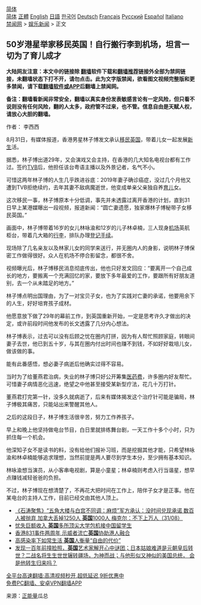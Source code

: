  <!-- 面包屑导航 --> <div class="breadcrumb"><!-- GTranslate: https://gtranslate.io/ -->  <div class="switcher notranslate">  <div class="selected">  <a href="#" onclick="return false;"> 简体</a>  </div>  <div class="option">  <a href="https://www.bannedbook.org" onclick="doGTranslate('zh-CN|zh-CN');jQuery('div.switcher div.selected a').html(jQuery(this).html());return false;" title="简体中文" class="nturl selected"> 简体</a>  <a href="https://www.bannedbook.org/zh-tw/" onclick="doGTranslate('zh-CN|zh-TW');jQuery('div.switcher div.selected a').html(jQuery(this).html());return false;" title="繁體中文" class="nturl"> 正體</a>  <a href="https://www.bannedbook.org/en/" onclick="doGTranslate('zh-CN|en');jQuery('div.switcher div.selected a').html(jQuery(this).html());return false;" title="English" class="nturl"> English</a>  <a href="https://www.bannedbook.org/ja/" onclick="doGTranslate('zh-CN|ja');jQuery('div.switcher div.selected a').html(jQuery(this).html());return false;" title="日本語" class="nturl"> 日語</a>  <a href="https://www.bannedbook.org/ko/" onclick="doGTranslate('zh-CN|ko');jQuery('div.switcher div.selected a').html(jQuery(this).html());return false;" title="한국어" class="nturl"> 한국어</a>  <a href="https://www.bannedbook.org/de/" onclick="doGTranslate('zh-CN|de');jQuery('div.switcher div.selected a').html(jQuery(this).html());return false;" title="Deutsch" class="nturl"> Deutsch</a>  <a href="https://www.bannedbook.org/fr/" onclick="doGTranslate('zh-CN|fr');jQuery('div.switcher div.selected a').html(jQuery(this).html());return false;" title="Français" class="nturl"> Français</a>  <a href="https://www.bannedbook.org/ru/" onclick="doGTranslate('zh-CN|ru');jQuery('div.switcher div.selected a').html(jQuery(this).html());return false;" title="Русский" class="nturl"> Русский</a>  <a href="https://www.bannedbook.org/es/" onclick="doGTranslate('zh-CN|es');jQuery('div.switcher div.selected a').html(jQuery(this).html());return false;" title="Español" class="nturl"> Español</a>  <a href="https://www.bannedbook.org/it/" onclick="doGTranslate('zh-CN|it');jQuery('div.switcher div.selected a').html(jQuery(this).html());return false;" title="Italiano" class="nturl"> Italiano</a>  </div>  </div>      <div class='breadcrumb-sub'><!-- Breadcrumb NavXT 6.3.0 --> <a href="https://www.bannedbook.org/" class="home">禁闻网</a> &gt; <a href="https://www.bannedbook.org/bnews/yule/" class="category">娱乐新闻</a> &gt; 正文</div></div><h2>50岁港星举家移民英国！自行搬行李到机场，坦言一切为了育儿成才</h2> <p class="notice"><b>大陆网友注意：本文中的链接除 <a href="https://github.com/bannedbook/fanqiang" >翻墙</a>软件下载和<a href="https://github.com/killgcd/justmysocks/blob/master/README.md">翻墙推荐</a>链接外全部为禁网链接，未翻墙状态下打不开，请勿点击。此为文字版禁闻，欲看图文视频完整版和更多禁闻，请下载<a href="https://github.com/bannedbook/fanqiang">翻墙软件或APP</a>后翻墙上禁闻网。</p><p>备注：翻墙看新闻非常安全，翻墙以真实身份发表敏感言论有一定风险，但只看不说则没有任何风险，翻的人太多，政府管不过来，也不管。信息自由是天赋人权，请放心大胆的翻墙。</b></p>  <div class="entry"> <p>作者： 李西西</p> <p>8月31日，有媒体报道，香港男星林子博发文承认<a href="https://www.bannedbook.org/bnews/tag/%e7%a7%bb%e6%b0%91/" class="st_tag internal_tag" rel="tag" title="标签 移民 下的日志">移民</a><a href="https://www.bannedbook.org/bnews/tag/%e8%8b%b1%e5%9b%bd/" class="st_tag internal_tag" rel="tag" title="标签 英国 下的日志">英国</a>，带着儿女一起发展<span class='wp_keywordlink'><a href="https://www.bannedbook.org/forum2/topic1642.html" title="正见网《新生》" target="_blank">新生</a></span>活。</p> <p>据悉，林子博出道29年，又会演戏又会主持，在香港的几大知名电视台都有工作过。签约<a href="https://www.bannedbook.org/bnews/tag/tvb/" class="st_tag internal_tag" rel="tag" title="标签 TVB 下的日志">TVB</a>后，他担任该台粤语主播以及外景记者，名气不小。</p> <p>可惜这两年林子博的人生几乎跌进谷底：2019年妻子确诊癌症，没过几个月他又遭到TVB拒绝续约，去年其妻不敌病魔逝世，他变成单亲父亲独自养<a href="https://www.bannedbook.org/bnews/tag/%E8%82%B2%E5%84%BF/" class="st_tag internal_tag" rel="tag" title="标签 育儿 下的日志">育儿</a>女。</p> <p>这次移民一事，林子博原本十分低调，事先并未透露过离开香港的计划，直到31日早上某港媒曝出一段视频，报道新闻：“圆亡妻遗愿，独家爆林子博秘带子女移民英国。”</p>  <p>画面中，林子博带着16岁的女儿林咏渝和12岁的儿子林卓楠，三人现身<a href="https://www.bannedbook.org/bnews/tag/%e6%9c%ba%e5%9c%ba/" class="st_tag internal_tag" rel="tag" title="标签 机场 下的日志">机场</a>英航柜台，带着几大箱的<a href="https://www.bannedbook.org/bnews/tag/%E8%A1%8C%E6%9D%8E/" class="st_tag internal_tag" rel="tag" title="标签 行李 下的日志">行李</a>，排队办理<a href="https://www.bannedbook.org/bnews/tag/%E7%99%BB%E8%AE%B0%E6%89%8B%E7%BB%AD/" class="st_tag internal_tag" rel="tag" title="标签 登记手续 下的日志">登记手续</a>。</p> <p>现场除了几名亲友以及林家儿女的同学来送行，并无圈内人的身影，说明林子博保密工作做得很好。众人在机场不停合影留念，都很不舍。</p> <p>视频曝光后，林子博移民消息彻底传出，他也只好发文回应：“要离开一个自己成长的地方，要搬离一个充满回忆的家，要放下多年最爱的工作，要跟所有好朋友道别，去一个从未踏足的地方。”</p> <p>林子博点明出国理由，为了一对宝贝子女，也为了实践对亡妻的承诺，他要用余下的人生，好好培育孩子成材。</p> <p>他愿意放下做了29年的幕前工作，到英国重新开始，一定是思考许久才做出的决定，或许前段时间他发布的长文透露了几分内心想法。</p>  <p>林子博表示，过去可以没有后顾之忧在圈内打拼，因为有人帮忙照顾家庭，转眼间妻子去世，他已到五十岁，与其在圈内付出时间也赚不到钱，不如好好栽培儿女，做该做的事。</p> <p>能有此番感悟，想必妻子病逝后他确实过得不容易。</p> <p>当时为了给董燕君治病，失业的林子博只好公开筹集<a href="https://www.bannedbook.org/bnews/tag/%E5%8C%BB%E8%8D%AF%E8%B4%B9/" class="st_tag internal_tag" rel="tag" title="标签 医药费 下的日志">医药费</a>，许多圈内好友帮忙。可惜妻子病情恶化迅速，绝望之中他甚至接受某新型疗法，花几十万打针。</p> <p>董燕君打完第一针，没多久就病逝了，后来有媒体揭发这个治疗针可能是骗局，林子博极其痛苦，只能站出来警醒其他人。</p> <p>之后的这段日子，林子博生活很辛苦，努力工作养孩子。</p>  <p>早上和晚上他坚持做电台节目，白日里就排练舞台剧，一天工作十多个小时，只为抓住每一个机会。</p> <p>他深知子女不是读书的料，没有给他们报补习班，而是挖掘其他才能，只希望林咏渝和林卓楠能够追求理想，当然前提是两人要尽到学生本分，至少拥有基本知识。</p> <p>林咏渝想当演员，从小客串电视剧，算是小童星；林卓楠则考虑入行当谐星，想早点赚钱减轻爸爸的负担。</p> <p>不过，林子博现在想清楚了，不再花大把时间在工作上，陪伴子女才是正事。他在某电台的主持人工作，目前已经交由其他人顶上。</p> <ul class='op-related-articles' title='相关阅读'> <li><a href='https://www.bannedbook.org/bnews/bannedvideo/20210901/1616797.html' target='_blank'>《石涛聚焦》“五角大楼与白宫不同调：麻烦”军方承认：没时间兑现承诺 数百人被抛弃 加拿大丢掉1250人 <b>英国</b>1000人 梅克尔：不下上万人（31/08）</a></li> <li><a href='https://www.bannedbook.org/bnews/headline/20210901/1616782.html' target='_blank'>忧失巨额收入 <b>英国</b>多所顶尖大学包机接中国留学生</a></li> <li><a href='https://www.bannedbook.org/bnews/headline/20210831/1616524.html' target='_blank'>香港831事件两周年 示威者流亡<b>英国</b>协助港人融合</a></li> <li><a href='https://www.bannedbook.org/bnews/cnnews/20210831/1616503.html' target='_blank'>高感染率下如常生活 <b>英国</b>人衡量“自由的代价”</a></li> <li><a href='https://www.bannedbook.org/bnews/comments/20210830/1615847.html' target='_blank'>发现一百年前撞脸照，<b>英国</b>艺术家解开心中谜团；日本姑娘难道是元朝皇后转世？二战名将生生世世辗转疆场，为神而战；与他形似又神似的美国总统， 会是他转生归来吗？</a></li> </ul> <p class="texttj"> <a href="https://github.com/bannedbook/fanqiang/wiki/V2ray%E6%9C%BA%E5%9C%BA" target="_blank">全平台高速翻墙:高清视频秒开,超低延迟,9折优惠中</a><br/> <a href="https://github.com/bannedbook/fanqiang/wiki/%E7%A6%81%E9%97%BB%E7%BD%91%E5%AE%89%E5%8D%93%E7%BF%BB%E5%A2%99%E6%96%B0%E9%97%BBAPP" target="_blank">免费PC翻墙、安卓VPN翻墙APP</a></p> <p> 来源：<a href="https://www.bannedbook.org/bnews/tag/%e6%ad%a3%e8%83%bd%e9%87%8f/" class="st_tag internal_tag" rel="tag" title="标签 正能量 下的日志">正能量</a>瓜总 </p><a name='sharetosocial'></a>  <div style="margin-bottom:5px;padding-bottom:5px;clear:both"> <div id="archive-pix-1" class="banner-ads"> <!-- AuctionX Display platform tag START --> <div id="26318x728x90x621x_ADSLOT2" clicktrack="%%CLICK_URL_ESC%%"></div> <!-- AuctionX Display platform tag END --> </div> <div id="archive-pix-2" class="banner-ads"> <!-- AuctionX Display platform tag START --> <div id="26315x300x250x621x_ADSLOT2" clicktrack="%%CLICK_URL_ESC%%"></div> <!-- AuctionX Display platform tag END --> </div> </div>  <div id="archive-pix-1" class="banner-ads"> <!-- AuctionX Display platform tag START --> <div id="26318x728x90x621x_ADSLOT3" clicktrack="%%CLICK_URL_ESC%%"></div> <!-- AuctionX Display platform tag END --> </div> </div><!--END ENTRY--> 